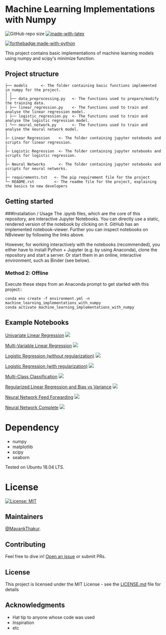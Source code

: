 # Machine Learning Implementations with Numpy
![GitHub repo size](https://img.shields.io/github/repo-size/Mr-MayankThakur/Machine-Learning-Implementations-with-Numpy)
[![made-with-latex](https://img.shields.io/badge/Made%20with-LaTeX-1f425f.svg)](https://www.latex-project.org/)

[![forthebadge made-with-python](http://ForTheBadge.com/images/badges/made-with-python.svg)](https://www.python.org/)


This project contains basic implementations of machine learning models using numpy and scipy's minimize function.

Project structure
-----------------

    ├── models      <- The folder containing basic functions implemented in numpy for the project.
    │ │
    │ ├── data_preprocessing.py   <- The functions used to prepare/modify the training data.
    │ ├── linear_regression.py    <- The functions used to train and analyse the linear regression model.
    │ ├── logistic_regression.py  <- The functions used to train and analyse the logistic regression model.
    │ └── neural_network.py       <- The functions used to train and analyse the neural network model.
    │
    ├─ Linear Regression    <- The folder containing jupyter notebooks and scripts for linear regression.
    │
    ├─ Logistic Regression  <- The folder containing jupyter notebooks and scripts for logistic regression.
    │
    ├─ Neural Networks      <- The folder containing jupyter notebooks and scripts for neural networks.
    │
    ├─ requirements.txt   <- The pip requirement file for the project
    └─ README.rst         <- The readme file for the project, explaining the basics to new developers

Getting started
---------------

###Installation / Usage
The .ipynb files, which are the core of this repository, are interactive Jupyter Notebooks. You can directly use a static, rendered version of the notebook by clicking on it. GitHub has an implemented notebook-viewer.
Further you can inspect notebooks on NBviewer by following the links above.

However, for working interactively with the notebooks (recommended), you either have to install Python + Jupyter (e.g. by using Anaconda), clone the repository and start a server. Or start them in an online, interactive environment, such as Binder (see below).
### Method 2: Offline
Execute these steps from an Anaconda prompt to get started with this project::

    conda env create -f environment.yml -n machine_learning_implementations_with_numpy
    conda activate machine_learning_implementations_with_numpy

Example Notebooks
-----------------
<a href="Linear_Regression\Univariate Linear Regression.ipynb">Univariate Linear Regression</a>
[![](https://img.shields.io/badge/open%20with-nbviewer-green)](https://nbviewer.jupyter.org/github/Mr-MayankThakur/Machine-Learning-Implementations-with-Numpy/blob/master/Linear_Regression/Univariate%20Linear%20Regression.ipynb)

<a href="Linear_Regression\Multi-Variable Linear Regression.ipynb">Multi-Variable Linear Regression</a>
[![](https://img.shields.io/badge/open%20with-nbviewer-green)](https://nbviewer.jupyter.org/github/Mr-MayankThakur/Machine-Learning-Implementations-with-Numpy/blob/master/Linear_Regression/Multi-Variable%20Linear%20Regression.ipynb)

<a href="Logistic_Regression\Logistic Regression (without regularization).ipynb">Logistic Regression (without regularization)</a>
[![](https://img.shields.io/badge/open%20with-nbviewer-green)](https://nbviewer.jupyter.org/github/Mr-MayankThakur/Machine-Learning-Implementations-with-Numpy/blob/master/Logistic_Regression/Logistic%20Regression%20%28without%20regularization%29.ipynb)

<a href="Logistic_Regression\Logistic Regression (with regularization).ipynb">Logistic Regression (with regularization)</a>
[![](https://img.shields.io/badge/open%20with-nbviewer-green)](https://nbviewer.jupyter.org/github/Mr-MayankThakur/Machine-Learning-Implementations-with-Numpy/blob/master/Logistic_Regression/Logistic%20Regression%20%28with%20regularization%29.ipynb)

<a href="Logistic_Regression\Multi-Class Classification.ipynb">Multi-Class Classification</a>
[![](https://img.shields.io/badge/open%20with-nbviewer-green)](https://nbviewer.jupyter.org/github/Mr-MayankThakur/Machine-Learning-Implementations-with-Numpy/blob/master/Logistic_Regression/Multi-Class%20Classification.ipynb)

<a href="Model Performance Evaluation/Regularized Linear Regression and Bias vs Variance.ipynb">Regularized Linear Regression and Bias vs Variance</a>
[![](https://img.shields.io/badge/open%20with-nbviewer-green)](https://nbviewer.jupyter.org/github/Mr-MayankThakur/Machine-Learning-Implementations-with-Numpy/blob/master/Model%20Performance%20Evaluation/Regularized%20Linear%20Regression%20and%20Bias%20vs%20Variance.ipynb)

<a href="Neural Networks/neural_network_feed_forwarding.ipynb">Neural Network Feed Forwarding</a>
[![](https://img.shields.io/badge/open%20with-nbviewer-green)](https://nbviewer.jupyter.org/github/Mr-MayankThakur/Machine-Learning-Implementations-with-Numpy/blob/master/Neural%20Networks/neural_network_feed_forwarding.ipynb)

<a href="Neural Networks/neural_network_complete.ipynb">Neural Network Complete</a>
[![](https://img.shields.io/badge/open%20with-nbviewer-green)](https://nbviewer.jupyter.org/github/Mr-MayankThakur/Machine-Learning-Implementations-with-Numpy/blob/master/Neural%20Networks/neural_network_complete.ipynb)


Dependency
==========

  * numpy
  * matplotlib
  * scipy
  * seaborn

Tested on Ubuntu 18.04 LTS.

License
=======

[![License: MIT](https://img.shields.io/badge/License-MIT-yellow.svg)](https://opensource.org/licenses/MIT)

## Maintainers

[@MayankThakur](https://github.com/RMr-MayankThakur).

## Contributing

Feel free to dive in! [Open an issue](https://github.com/Mr-MayankThakur/Machine-Learning-Implementations-with-Numpy/issues/new/choose) or submit PRs.

## License

This project is licensed under the MIT License - see the [LICENSE.md](LICENSE.md) file for details

## Acknowledgments

* Hat tip to anyone whose code was used
* Inspiration
* etc
